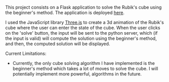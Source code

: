 This project consists on a Flask application to solve the Rubik's cube using the beginner's method.
The application is deployed <a href="https://rubikscubewebapp.herokuapp.com/" target="_blank"> here</a>.

I used the JavaScript library <a href="https://threejs.org/" target="_blank">Three.js</a> to create 
a 3d animation of the Rubik's cube where the user can enter the state of the cube. 
When the user clicks on the 'solve' button, the input will be sent to the python server, which (if the
input is valid) will compute the solution using the beginner's method, and then, the computed solution 
will be displayed. 

Current Limitations:
- Currently, the only cube solving algorithm I have implemented is the beginner's method which takes a lot of moves to solve the cube. I will potentially implement more powerful, algorithms in the future.
